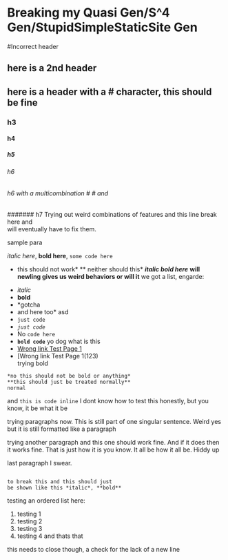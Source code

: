 # Breaking my Quasi Gen/S^4 Gen/StupidSimpleStaticSite Gen
#Incorrect header
## here is a 2nd header
## here is a header with a # character, this should be fine
### h3
#### h4
##### h5
###### h6
###### h6 with a multicombination # # and  ###
####### h7
Trying out weird combinations of features and 
this line break here and  
will eventually have to fix them.

sample para

*italic here*, **bold here**, `some code here`  
* this should not work* <space>
** neither should this* <space>
***italic bold here***
**will newling gives us weird behaviors
or will it**
we got a list, engarde:  
- *italic*  
- **bold**  
- *gotcha  
- and here too* asd  
- `just code`  
- *`just code`*  
- No `code here`  
- **`bold code`** yo dog what is this  
- [Wrong link Test Page 1](./2023/QSG_BREAK.md) 
- [Wrong link Test Page 1(123)  
trying bold  



```
*no this should not be bold or anything*
**this should just be treated normally**
normal
```
and `this is code inline` I dont know how to test this honestly, but you know,
it be what it be

trying paragraphs now. This is still part
of one singular sentence. Weird yes but it is still
formatted like a paragraph

trying another paragraph and this one should work fine.
And if it does then it works fine. That is just how it is you know.
It all be how it all be. Hiddy up

last paragraph I swear.

``` and now I am trying

to break this and this should just 
be shown like this *italic*, **bold**
```
testing an ordered list here:
1. testing 1
2. testing 2
3. testing 3
4. testing 4
and thats that


this needs to close though,
a check for the lack of a new line
